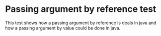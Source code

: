 # Passing argument by reference test

This test shows how a passing argument by reference is deals in java and how a passing argument by value could be done in java.